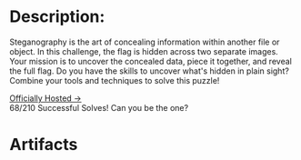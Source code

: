 # Description:

Steganography is the art of concealing information within another file or object. In this challenge, the flag is hidden across two separate images. Your mission is to uncover the concealed data, piece it together, and reveal the full flag.
Do you have the skills to uncover what's hidden in plain sight? Combine your tools and techniques to solve this puzzle!

[Officially Hosted →](https://defhawk.com/battleground/raid/seasides25/notthateasy)
<br> 68/210 Successful Solves! Can you be the one?

# Artifacts 

